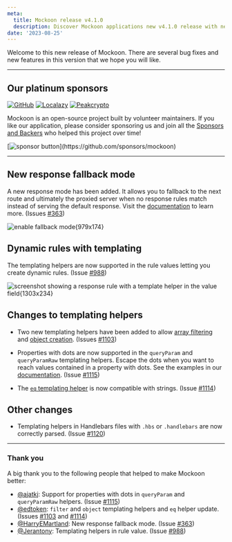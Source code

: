 ```yaml
---
meta:
  title: Mockoon release v4.1.0
  description: Discover Mockoon applications new v4.1.0 release with new response fallback mode, dynamic rules with templating and more.
date: '2023-08-25'
---
```


Welcome to this new release of Mockoon. There are several bug fixes and new features in this version that we hope you will like.

---

## Our platinum sponsors

[![GitHub](https://mockoon.com/images/sponsors/github.png)](https://github.blog/2023-04-12-github-accelerator-our-first-cohort-and-whats-next/)
[![Localazy](https://mockoon.com/images/sponsors/localazy.png)](https://localazy.com/register?ref=a9CiDC61gOac-azO)
[![Peakcrypto](https://mockoon.com/images/sponsors/peakcrypto.png)](https://www.peakcrypto.com/)

Mockoon is an open-source project built by volunteer maintainers. If you like our application, please consider sponsoring us and join all the [Sponsors and Backers](https://github.com/mockoon/mockoon/blob/main/backers.md) who helped this project over time!

[![sponsor button](https://mockoon.com/images/sponsor-btn-250.png?)](https://github.com/sponsors/mockoon)

---

## New response fallback mode

A new response mode has been added. It allows you to fallback to the next route and ultimately the proxied server when no response rules match instead of serving the default response. Visit the [documentation](https://mockoon.com/docs/latest/route-responses/multiple-responses/#fallback-mode) to learn more. (Issues [#363](https://github.com/mockoon/mockoon/issues/363))

![enable fallback mode{979x174}](/images/releases/4.1.0/enable-response-fallback-mode.png)

## Dynamic rules with templating

The templating helpers are now supported in the rule values letting you create dynamic rules. (Issue [#988](https://github.com/mockoon/mockoon/issues/988))

![screenshot showing a response rule with a template helper in the value field{1303x234}](/images/releases/4.1.0/template-helper-response-rule-value.png)

## Changes to templating helpers

- Two new templating helpers have been added to allow [array filtering](https://mockoon.com/docs/latest/templating/mockoon-helpers/#filter) and [object creation](https://mockoon.com/docs/latest/templating/mockoon-helpers/#object). (Issues [#1103](https://github.com/mockoon/mockoon/issues/1103))

- Properties with dots are now supported in the `queryParam` and `queryParamRaw` templating helpers. Escape the dots when you want to reach values contained in a property with dots. See the examples in our [documentation](https://mockoon.com/docs/latest/templating/mockoon-request-helpers/#queryparam). (Issue [#1115](https://github.com/mockoon/mockoon/issues/1115))

- The [`eq` templating helper](https://mockoon.com/docs/latest/templating/mockoon-helpers/#eq) is now compatible with strings. (Issue [#1114](https://github.com/mockoon/mockoon/issues/1114))

## Other changes

- Templating helpers in Handlebars files with `.hbs` or `.handlebars` are now correctly parsed. (Issue [#1120](https://github.com/mockoon/mockoon/issues/1120))

---

### Thank you

A big thank you to the following people that helped to make Mockoon better:

- [@ajatkj](https://github.com/ajatkj): Support for properties with dots in `queryParam` and `queryParamRaw` helpers. (Issue [#1115](https://github.com/mockoon/mockoon/issues/1115))
- [@edtoken](https://github.com/edtoken): `filter` and `object` templating helpers and `eq` helper update. (Issues [#1103](https://github.com/mockoon/mockoon/issues/1103) and [#1114](https://github.com/mockoon/mockoon/issues/1114))
- [@HarryEMartland](https://github.com/HarryEMartland): New response fallback mode. (Issue [#363](https://github.com/mockoon/mockoon/issues/363))
- [@Jerantony](https://github.com/Jerantony): Templating helpers in rule value. (Issue [#988](https://github.com/mockoon/mockoon/issues/988))
